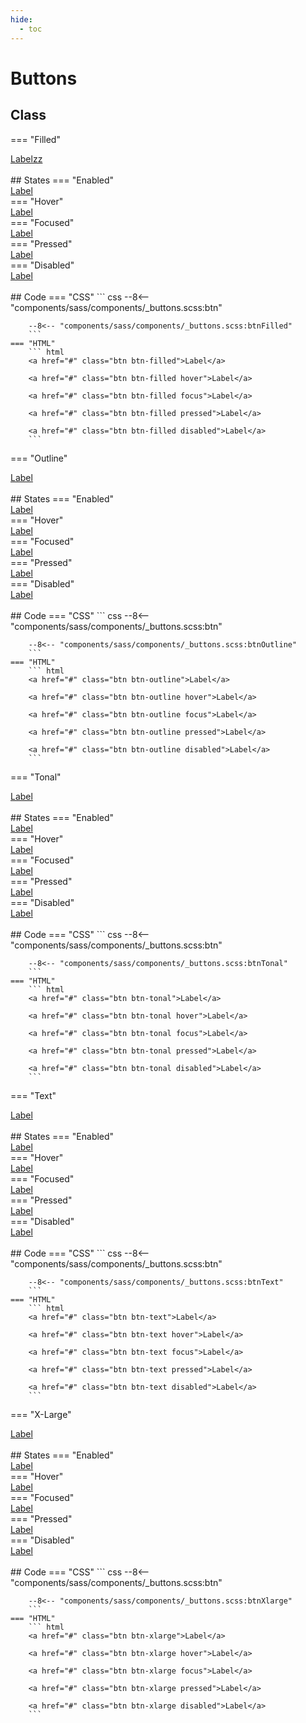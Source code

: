 ```yaml
---
hide:
  - toc
---
```


# **Buttons**
## Class
=== "Filled"
    <div class="btn-grid-1">
        <div class="grid-items">
            <a href="#" class="btn btn-filled">Labelzz</a>
        </div>
    </div>
    <br>
    ## States
    === "Enabled"
        <div class="btn-grid-1">
            <div class="grid-items">
                <a href="#" class="btn btn-filled">Label</a>
            </div>
        </div>
    === "Hover"
        <div class="btn-grid-1">
            <div class="grid-items">
                <a href="#" class="btn btn-filled hover">Label</a>
            </div>
        </div>
    === "Focused"
        <div class="btn-grid-1">
            <div class="grid-items">
                <a href="#" class="btn btn-filled focus">Label</a>
            </div>
        </div>
    === "Pressed"
        <div class="btn-grid-1">
            <div class="grid-items">
                <a href="#" class="btn btn-filled pressed">Label</a>
            </div>
        </div>
    === "Disabled"
        <div class="btn-grid-1">
            <div class="grid-items">
                <a href="#" class="btn btn-filled disabled">Label</a>
            </div>
        </div>
    <br>
    ## Code
    === "CSS"
        ``` css
        --8<-- "components/sass/components/_buttons.scss:btn"

        --8<-- "components/sass/components/_buttons.scss:btnFilled"
        ```
    === "HTML"
        ``` html
        <a href="#" class="btn btn-filled">Label</a>

        <a href="#" class="btn btn-filled hover">Label</a>

        <a href="#" class="btn btn-filled focus">Label</a>

        <a href="#" class="btn btn-filled pressed">Label</a>

        <a href="#" class="btn btn-filled disabled">Label</a>
        ```

=== "Outline"
    <div class="btn-grid-1">
        <div class="grid-items">
            <a href="#" class="btn btn-outline">Label</a>
        </div>
    </div>
    <br>
    ## States
    === "Enabled"
        <div class="btn-grid-1">
            <div class="grid-items">
                <a href="#" class="btn btn-outline">Label</a>
            </div>
        </div>
    === "Hover"
        <div class="btn-grid-1">
            <div class="grid-items">
                <a href="#" class="btn btn-outline hover">Label</a>
            </div>
        </div>
    === "Focused"
        <div class="btn-grid-1">
            <div class="grid-items">
                <a href="#" class="btn btn-outline focus">Label</a>
            </div>
        </div>
    === "Pressed"
        <div class="btn-grid-1">
            <div class="grid-items">
                <a href="#" class="btn btn-outline pressed">Label</a>
            </div>
        </div>
    === "Disabled"
        <div class="btn-grid-1">
            <div class="grid-items">
                <a href="#" class="btn btn-outline disabled">Label</a>
            </div>
        </div>
    <br>
    ## Code
    === "CSS"
        ``` css
        --8<-- "components/sass/components/_buttons.scss:btn"

        --8<-- "components/sass/components/_buttons.scss:btnOutline"
        ```
    === "HTML"
        ``` html
        <a href="#" class="btn btn-outline">Label</a>

        <a href="#" class="btn btn-outline hover">Label</a>

        <a href="#" class="btn btn-outline focus">Label</a>

        <a href="#" class="btn btn-outline pressed">Label</a>

        <a href="#" class="btn btn-outline disabled">Label</a>
        ```

=== "Tonal"
    <div class="btn-grid-1">
        <div class="grid-items">
            <a href="#" class="btn btn-tonal">Label</a>
        </div>
    </div>
    <br>
    ## States
    === "Enabled"
        <div class="btn-grid-1">
            <div class="grid-items">
                <a href="#" class="btn btn-tonal">Label</a>
            </div>
        </div>
    === "Hover"
        <div class="btn-grid-1">
            <div class="grid-items">
                <a href="#" class="btn btn-tonal hover">Label</a>
            </div>
        </div>
    === "Focused"
        <div class="btn-grid-1">
            <div class="grid-items">
                <a href="#" class="btn btn-tonal focus">Label</a>
            </div>
        </div>
    === "Pressed"
        <div class="btn-grid-1">
            <div class="grid-items">
                <a href="#" class="btn btn-tonal pressed">Label</a>
            </div>
        </div>
    === "Disabled"
        <div class="btn-grid-1">
            <div class="grid-items">
                <a href="#" class="btn btn-tonal disabled">Label</a>
            </div>
        </div>
    <br>
    ## Code
    === "CSS"
        ``` css
        --8<-- "components/sass/components/_buttons.scss:btn"

        --8<-- "components/sass/components/_buttons.scss:btnTonal"
        ```
    === "HTML"
        ``` html
        <a href="#" class="btn btn-tonal">Label</a>

        <a href="#" class="btn btn-tonal hover">Label</a>

        <a href="#" class="btn btn-tonal focus">Label</a>

        <a href="#" class="btn btn-tonal pressed">Label</a>

        <a href="#" class="btn btn-tonal disabled">Label</a>
        ```

=== "Text"
    <div class="btn-grid-1">
        <div class="grid-items">
            <a href="#" class="btn btn-text">Label</a>
        </div>
    </div>
    <br>
    ## States
    === "Enabled"
        <div class="btn-grid-1">
            <div class="grid-items">
                <a href="#" class="btn btn-text">Label</a>
            </div>
        </div>
    === "Hover"
        <div class="btn-grid-1">
            <div class="grid-items">
                <a href="#" class="btn btn-text hover">Label</a>
            </div>
        </div>
    === "Focused"
        <div class="btn-grid-1">
            <div class="grid-items">
                <a href="#" class="btn btn-text focus">Label</a>
            </div>
        </div>
    === "Pressed"
        <div class="btn-grid-1">
            <div class="grid-items">
                <a href="#" class="btn btn-text pressed">Label</a>
            </div>
        </div>
    === "Disabled"
        <div class="btn-grid-1">
            <div class="grid-items">
                <a href="#" class="btn btn-text disabled">Label</a>
            </div>
        </div>
    <br>
    ## Code
    === "CSS"
        ``` css
        --8<-- "components/sass/components/_buttons.scss:btn"

        --8<-- "components/sass/components/_buttons.scss:btnText"
        ```
    === "HTML"
        ``` html
        <a href="#" class="btn btn-text">Label</a>

        <a href="#" class="btn btn-text hover">Label</a>

        <a href="#" class="btn btn-text focus">Label</a>

        <a href="#" class="btn btn-text pressed">Label</a>

        <a href="#" class="btn btn-text disabled">Label</a>
        ```

=== "X-Large"
    <div class="btn-grid-1">
        <div class="grid-items">
            <a href="#" class="btn btn-xlarge">Label</a>
        </div>
    </div>
    <br>
    ## States
    === "Enabled"
        <div class="btn-grid-1">
            <div class="grid-items">
                <a href="#" class="btn btn-xlarge">Label</a>
            </div>
        </div>
    === "Hover"
        <div class="btn-grid-1">
            <div class="grid-items">
                <a href="#" class="btn btn-xlarge hover">Label</a>
            </div>
        </div>
    === "Focused"
        <div class="btn-grid-1">
            <div class="grid-items">
                <a href="#" class="btn btn-xlarge focus">Label</a>
            </div>
        </div>
    === "Pressed"
        <div class="btn-grid-1">
            <div class="grid-items">
                <a href="#" class="btn btn-xlarge pressed">Label</a>
            </div>
        </div>
    === "Disabled"
        <div class="btn-grid-1">
            <div class="grid-items">
                <a href="#" class="btn btn-xlarge disabled">Label</a>
            </div>
        </div>
    <br>
    ## Code
    === "CSS"
        ``` css
        --8<-- "components/sass/components/_buttons.scss:btn"
        
        --8<-- "components/sass/components/_buttons.scss:btnXlarge"
        ```
    === "HTML"
        ``` html
        <a href="#" class="btn btn-xlarge">Label</a>

        <a href="#" class="btn btn-xlarge hover">Label</a>

        <a href="#" class="btn btn-xlarge focus">Label</a>

        <a href="#" class="btn btn-xlarge pressed">Label</a>

        <a href="#" class="btn btn-xlarge disabled">Label</a>
        ```